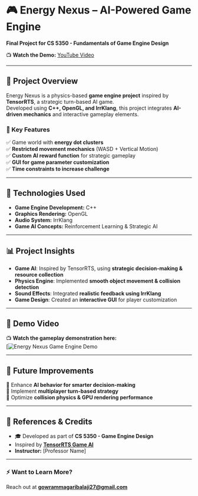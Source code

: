 # 🎮 Energy Nexus – AI-Powered Game Engine  
**Final Project for CS 5350 - Fundamentals of Game Engine Design**  

📺 **Watch the Demo:** [YouTube Video]([https://youtu.be/WJKGc9IaRrc]) 

---

## **🚀 Project Overview**  
Energy Nexus is a physics-based **game engine project** inspired by **TensorRTS**, a strategic turn-based AI game.  
Developed using **C++, OpenGL, and IrrKlang**, this project integrates **AI-driven mechanics** and interactive gameplay elements.

### **🎯 Key Features**  
✅ Game world with **energy dot clusters**  
✅ **Restricted movement mechanics** (WASD + Vertical Motion)  
✅ **Custom AI reward function** for strategic gameplay  
✅ **GUI for game parameter customization**  
✅ **Time constraints to increase challenge**  

---

## **📌 Technologies Used**
- **Game Engine Development:** C++  
- **Graphics Rendering:** OpenGL  
- **Audio System:** IrrKlang  
- **Game AI Concepts:** Reinforcement Learning & Strategic AI  

---

## **📊 Project Insights**
- **Game AI**: Inspired by TensorRTS, using **strategic decision-making & resource collection**  
- **Physics Engine**: Implemented **smooth object movement & collision detection**  
- **Sound Effects**: Integrated **realistic feedback using IrrKlang**  
- **Game Design**: Created an **interactive GUI** for player customization  

---

## **🎥 Demo Video**
📺 **Watch the gameplay demonstration here:**  
[![Energy Nexus Game Engine Demo]([https://youtu.be/WJKGc9IaRrc])  

---

## **📌 Future Improvements**
🔹 Enhance **AI behavior for smarter decision-making**  
🔹 Implement **multiplayer turn-based strategy**  
🔹 Optimize **collision physics & GPU rendering performance**  

---

## **📎 References & Credits**
- 🎓 Developed as part of **CS 5350 - Game Engine Design**  
- Inspired by **[TensorRTS Game AI](https://github.com/drchangliu/RL4SE/blob/main/CS4900GameAI/PA4-TensorRTS.md)**  
- **Instructor:** [Professor Name]  

---

### **⚡ Want to Learn More?**  
Reach out at **gowrammagaribalaji27@gmail.com**  

